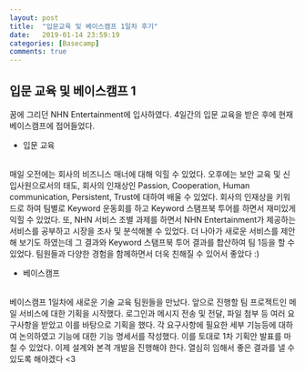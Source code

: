 ```yaml
---
layout: post
title:  "입문교육 및 베이스캠프 1일차 후기"
date:   2019-01-14 23:59:19
categories: [Basecamp]
comments: true
---
```

## 입문 교육 및 베이스캠프 1
꿈에 그리던 NHN Entertainment에 입사하였다. 4일간의 입문 교육을 받은 후에 현재 베이스캠프에 접어들었다. 

* 입문 교육
<br>
매일 오전에는 회사의 비즈니스 매너에 대해 익힐 수 있었다. 오후에는 보안 교육 및 신입사원으로서의 태도, 회사의 인재상인 Passion, Cooperation, Human communication, Persistent, Trust에 대하여 배울 수 있었다. 회사의 인재상을 키워드로 하여 팀별로 Keyword 운동회를 하고 Keyword 스탬프북 투어를 하면서 재미있게 익힐 수 있었다. 또, NHN 서비스 조별 과제를 하면서 NHN Entertainment가 제공하는 서비스를 공부하고 시장을 조사 및 분석해볼 수 있었다. 더 나아가 새로운 서비스를 제안해 보기도 하였는데 그 결과와 Keyword 스탬프북 투어 결과를 합산하여 팀 1등을 할 수 있었다. 팀원들과 다양한 경험을 함께하면서 더욱 친해질 수 있어서 좋았다 :)

* 베이스캠프
<br>
베이스캠프 1일차에 새로운 기술 교육 팀원들을 만났다. 앞으로 진행할 팀 프로젝트인 메일 서비스에 대한 기획을 시작했다. 로그인과 메시지 전송 및 전달, 파일 첨부 등 여러 요구사항을 받았고 이를 바탕으로 기획을 했다. 각 요구사항에 필요한 세부 기능등에 대하여 논의하였고 기능에 대한 기능 명세서를 작성했다. 이를 토대로 1차 기획안 발표를 마칠 수 있었다. 이제 설계와 본격 개발을 진행해야 한다. 열심히 임해서 좋은 결과를 낼 수 있도록 해야겠다 <3
<!--more-->

